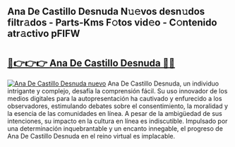 ## Ana De Castillo Desnuda N𝚞𝚎vos desn𝚞dos filtr𝚊dos - Parts-Kms F𝚘tos vid𝚎o - C𝚘ntenido atr𝚊ctivo pFIFW

# <h2><a href="http://mbcnhmr.tromn.icu/?c=Ana+De+Castillo+Desnuda">🔗👉👉👉 Ana De Castillo Desnuda 🔗🔗</a></h2>

[![Ana De Castillo Desnuda nuevo](https://i.imgur.com/pEAQMta.gif)](http://mbcnhmr.tromn.icu/?c=Ana+De+Castillo+Desnuda)
Ana De Castillo Desnuda, un individuo intrigante y complejo, desafía la comprensión fácil. Su uso innovador de los medios digitales para la autopresentación ha cautivado y enfurecido a los observadores, estimulando debates sobre el consentimiento, la moralidad y la esencia de las comunidades en línea. A pesar de la ambigüedad de sus intenciones, su impacto en la cultura en línea es indiscutible. Impulsado por una determinación inquebrantable y un encanto innegable, el progreso de Ana De Castillo Desnuda en el reino virtual es implacable.
